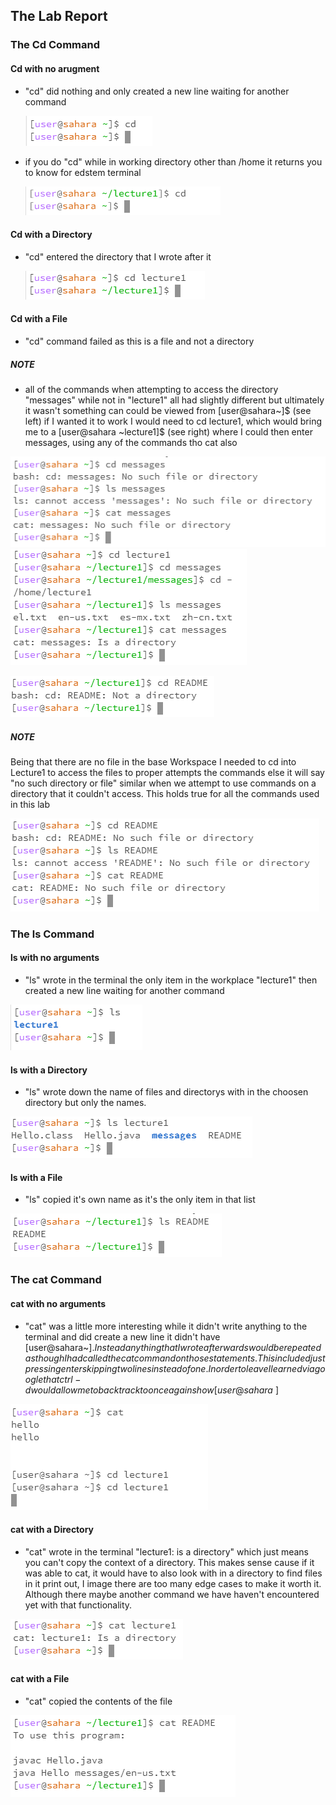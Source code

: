 <p align="center">

## **The Lab Report**

### **The Cd Command**

<p aligh="left">

#### **Cd with no arugment**

- "cd" did nothing and only created a new line waiting for another command

  ![Image](No_Argument_cd.png)

- if you do "cd" while in working directory other than /home it returns you to know for edstem terminal

  ![Image](No_Argument_cd_noHome.png)

#### **Cd with a Directory**

- "cd" entered the directory that I wrote after it
  
  ![Image](Directory_cd.png)

#### **Cd with a File**

- "cd" command failed as this is a file and not a directory

##### **NOTE**

- all of the commands when attempting to access the directory "messages" while not in "lecture1" all had slightly different but ultimately it wasn't something can could be viewed from [user@sahara~]$ (see left) if I wanted it to work I would need to cd lecture1, which would bring me to a [user@sahara ~lecture1]$ (see right) where I could then enter messages, using any of the commands tho cat also

![Image](Directory_All_messages_lecture1Closed.png) ![Image](Directory_All_messages_lecture1Open.png)

  
  ![Image](File_cd.png)

##### **NOTE**

Being that there are no file in the base Workspace I needed to cd into Lecture1 to access the files to proper attempts the commands else it will say "no such directory or file" similar when we attempt to use commands on a directory that it couldn't access. This holds true for all the commands used in this lab

![Images](File_All_Error.png)


<p align="center">

### **The ls Command**

<p aligh="left">

#### **ls with no arguments**

- "ls" wrote in the terminal the only item in the workplace "lecture1" then created a new line waiting for another command

![Image](No_Argument_ls.png)

#### **ls with a Directory**

- "ls" wrote down the name of files and directorys with in the choosen directory but only the names.
  
![Image](Directory_ls_lecture1.png) 

#### **ls with a File**

- "ls" copied it's own name as it's the only item in that list
  
![Image](File_ls.png)

<p align="center">

### **The cat Command**

<p aligh="left">

#### **cat with no arguments**

- "cat" was a little more interesting while it didn't write anything to the terminal and did create a new line it didn't have [user@sahara~]$. Instead anything that I wrote afterwards would be repeated as though I had called the cat command on those statements. This included just pressing enter skipping two lines instead of one. In order to leave I learned via google that ctrl-d would allow me to back track to once again show [user@sahara~]$

![Image](No_Argument_cat.png)

#### **cat with a Directory**

- "cat" wrote in the terminal "lecture1: is a directory" which just means you can't copy the context of a directory. This makes sense cause if it was able to cat, it would have to also look with in a directory to find files in it print out, I image there are too many edge cases to make it worth it. Although there maybe another command we have haven't encountered yet with that functionality.

![Image](Directory_cat_lecture1.png)

#### **cat with a File**


- "cat" copied the contents of the file

![Image](File_cat.png)





